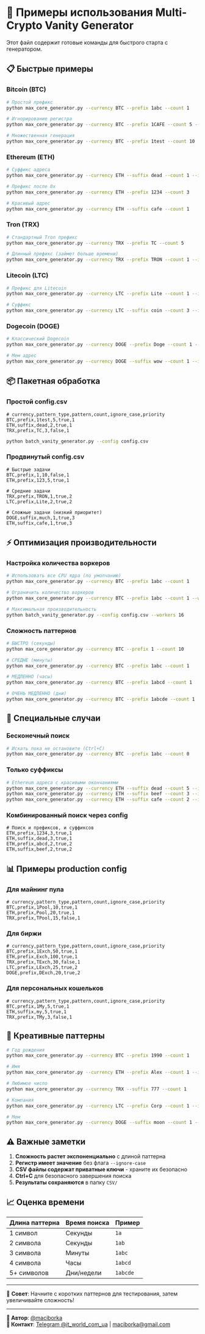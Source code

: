 # 🚀 Примеры использования Multi-Crypto Vanity Generator

Этот файл содержит готовые команды для быстрого старта с генератором.

## 📋 Быстрые примеры

### Bitcoin (BTC)

```bash
# Простой префикс
python max_core_generator.py --currency BTC --prefix 1abc --count 1

# Игнорирование регистра
python max_core_generator.py --currency BTC --prefix 1CAFE --count 5 --ignore-case

# Множественная генерация
python max_core_generator.py --currency BTC --prefix 1test --count 10
```

### Ethereum (ETH)

```bash
# Суффикс адреса
python max_core_generator.py --currency ETH --suffix dead --count 1 --ignore-case

# Префикс после 0x
python max_core_generator.py --currency ETH --prefix 1234 --count 3

# Красивый адрес
python max_core_generator.py --currency ETH --suffix cafe --count 1
```

### Tron (TRX)

```bash
# Стандартный Tron префикс
python max_core_generator.py --currency TRX --prefix TC --count 5

# Длинный префикс (займет больше времени)
python max_core_generator.py --currency TRX --prefix TRON --count 1 --ignore-case
```

### Litecoin (LTC)

```bash
# Префикс для Litecoin
python max_core_generator.py --currency LTC --prefix Lite --count 1 --ignore-case

# Суффикс
python max_core_generator.py --currency LTC --suffix coin --count 3 --ignore-case
```

### Dogecoin (DOGE)

```bash
# Классический Dogecoin
python max_core_generator.py --currency DOGE --prefix Doge --count 1 --ignore-case

# Мем адрес
python max_core_generator.py --currency DOGE --suffix wow --count 1 --ignore-case
```

## 📦 Пакетная обработка

### Простой config.csv

```csv
# currency,pattern_type,pattern,count,ignore_case,priority
BTC,prefix,1test,5,true,1
ETH,suffix,dead,2,true,1
TRX,prefix,TC,3,false,1
```

```bash
python batch_vanity_generator.py --config config.csv
```

### Продвинутый config.csv

```csv
# Быстрые задачи
BTC,prefix,1,10,false,1
ETH,prefix,123,5,true,1

# Средние задачи  
TRX,prefix,TRON,1,true,2
LTC,prefix,Lite,2,true,2

# Сложные задачи (низкий приоритет)
DOGE,suffix,much,1,true,3
ETH,suffix,cafe,1,true,3
```

## ⚡ Оптимизация производительности

### Настройка количества воркеров

```bash
# Использовать все CPU ядра (по умолчанию)
python max_core_generator.py --currency BTC --prefix 1abc --count 1

# Ограничить количество воркеров
python max_core_generator.py --currency BTC --prefix 1abc --count 1 --workers 4

# Максимальная производительность
python batch_vanity_generator.py --config config.csv --workers 16
```

### Сложность паттернов

```bash
# БЫСТРО (секунды)
python max_core_generator.py --currency BTC --prefix 1 --count 10

# СРЕДНЕ (минуты)  
python max_core_generator.py --currency BTC --prefix 1abc --count 1

# МЕДЛЕННО (часы)
python max_core_generator.py --currency BTC --prefix 1abcd --count 1

# ОЧЕНЬ МЕДЛЕННО (дни)
python max_core_generator.py --currency BTC --prefix 1abcde --count 1
```

## 🎯 Специальные случаи

### Бесконечный поиск

```bash
# Искать пока не остановите (Ctrl+C)
python max_core_generator.py --currency BTC --prefix 1abc --count 0
```

### Только суффиксы

```bash
# Ethereum адреса с красивыми окончаниями
python max_core_generator.py --currency ETH --suffix dead --count 5 --ignore-case
python max_core_generator.py --currency ETH --suffix beef --count 3 --ignore-case
python max_core_generator.py --currency ETH --suffix cafe --count 2 --ignore-case
```

### Комбинированный поиск через config

```csv
# Поиск и префиксов, и суффиксов
ETH,prefix,1234,3,true,1
ETH,suffix,dead,3,true,1
ETH,prefix,abcd,2,true,2
ETH,suffix,beef,2,true,2
```

## 📊 Примеры production config

### Для майнинг пула

```csv
# currency,pattern_type,pattern,count,ignore_case,priority
BTC,prefix,1Pool,10,true,1
ETH,prefix,Pool,20,true,1
TRX,prefix,TPool,15,false,1
```

### Для биржи

```csv
# currency,pattern_type,pattern,count,ignore_case,priority  
BTC,prefix,1Exch,50,true,1
ETH,prefix,Exch,100,true,1
TRX,prefix,TExch,30,false,1
LTC,prefix,LExch,25,true,2
DOGE,prefix,DExch,20,true,2
```

### Для персональных кошельков

```csv
# currency,pattern_type,pattern,count,ignore_case,priority
BTC,prefix,1My,5,true,1
ETH,suffix,my,5,true,1
TRX,prefix,TMy,3,false,1
```

## 🎨 Креативные паттерны

```bash
# Год рождения
python max_core_generator.py --currency BTC --prefix 1990 --count 1

# Имя
python max_core_generator.py --currency ETH --prefix Alex --count 1 --ignore-case

# Любимое число
python max_core_generator.py --currency TRX --suffix 777 --count 1

# Компания
python max_core_generator.py --currency LTC --prefix Corp --count 1 --ignore-case

# Мем
python max_core_generator.py --currency DOGE --suffix moon --count 1 --ignore-case
```

## ⚠️ Важные заметки

1. **Сложность растет экспоненциально** с длиной паттерна
2. **Регистр имеет значение** без флага `--ignore-case`
3. **CSV файлы содержат приватные ключи** - храните их безопасно
4. **Ctrl+C** для безопасного завершения поиска
5. **Результаты сохраняются** в папку `CSV/`

## 📈 Оценка времени

| Длина паттерна | Время поиска | Пример |
|----------------|--------------|--------|
| 1 символ       | Секунды      | `1a` |
| 2 символа      | Секунды      | `1ab` |  
| 3 символа      | Минуты       | `1abc` |
| 4 символа      | Часы         | `1abcd` |
| 5+ символов    | Дни/недели   | `1abcde` |

---
🎯 **Совет**: Начните с коротких паттернов для тестирования, затем увеличивайте сложность!

---

**👤 Автор**: [@maciborka](https://github.com/maciborka)  
**💬 Контакт**: [Telegram @it_world_com_ua](https://t.me/it_world_com_ua) | [maciborka@gmail.com](mailto:maciborka@gmail.com)
